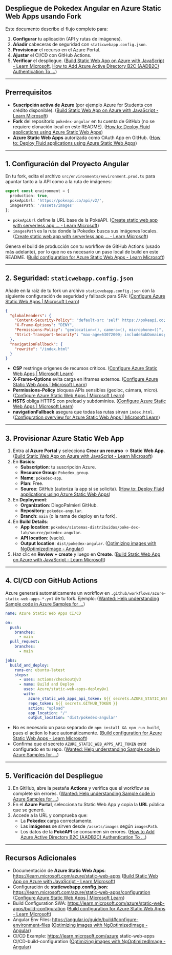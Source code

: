 ## Despliegue de Pokedex Angular en Azure Static Web Apps usando Fork

Este documento describe el flujo completo para:

1. **Configurar** tu aplicación (API y rutas de imágenes).  
2. **Añadir** cabeceras de seguridad con `staticwebapp.config.json`.  
3. **Provisionar** el recurso en el Azure Portal.  
4. **Ajustar** el CI/CD con GitHub Actions.  
5. **Verificar** el despliegue.  ([Build Static Web App on Azure with JavaScript - Learn Microsoft](https://learn.microsoft.com/en-us/azure/developer/javascript/how-to/create-static-web-app?utm_source=chatgpt.com), [How to Add Azure Active Directory B2C (AADB2C) Authentication To ...](https://learn.microsoft.com/en-us/answers/questions/1461209/how-to-add-azure-active-directory-b2c-%28aadb2c%29-aut?utm_source=chatgpt.com))

---

## Prerrequisitos

- **Suscripción activa de Azure** (por ejemplo Azure for Students con crédito disponible).  ([Build Static Web App on Azure with JavaScript - Learn Microsoft](https://learn.microsoft.com/en-us/azure/developer/javascript/how-to/create-static-web-app?utm_source=chatgpt.com))  
- **Fork** del repositorio `pokedex-angular` en tu cuenta de GitHub (no se requiere clonación local en este README).  ([How to: Deploy Fluid applications using Azure Static Web Apps](https://learn.microsoft.com/en-us/azure/azure-fluid-relay/how-tos/deploy-fluid-static-web-apps?utm_source=chatgpt.com))  
- **Azure Static Web Apps** autorizada como OAuth App en GitHub.  ([How to: Deploy Fluid applications using Azure Static Web Apps](https://learn.microsoft.com/en-us/azure/azure-fluid-relay/how-tos/deploy-fluid-static-web-apps?utm_source=chatgpt.com))  

---

## 1. Configuración del Proyecto Angular

En tu fork, edita el archivo `src/environments/environment.prod.ts` para apuntar tanto a la API como a la ruta de imágenes:

```ts
export const environment = {
  production: true,
  pokeApiUrl: 'https://pokeapi.co/api/v2/',
  imagesPath: '/assets/images'
};
```  
- `pokeApiUrl` define la URL base de la PokéAPI.  ([Create static web app with serverless app ... - Learn Microsoft](https://learn.microsoft.com/fi-fi/azure/developer/javascript/how-to/with-web-app/static-web-app-with-swa-cli?utm_source=chatgpt.com))  
- `imagesPath` es la ruta donde la Pokedex busca sus imágenes locales.  ([Create static web app with serverless app ... - Learn Microsoft](https://learn.microsoft.com/fi-fi/azure/developer/javascript/how-to/with-web-app/static-web-app-with-swa-cli?utm_source=chatgpt.com))  

Genera el build de producción con tu workflow de GitHub Actions (usado más adelante), por lo que no es necesario un paso local de build en este README.  ([Build configuration for Azure Static Web Apps - Learn Microsoft](https://learn.microsoft.com/en-us/azure/static-web-apps/build-configuration?utm_source=chatgpt.com))

---

## 2. Seguridad: `staticwebapp.config.json`

Añade en la raíz de tu fork un archivo `staticwebapp.config.json` con la siguiente configuración de seguridad y fallback para SPA:  ([Configure Azure Static Web Apps | Microsoft Learn](https://learn.microsoft.com/en-us/azure/static-web-apps/configuration?utm_source=chatgpt.com))

```json
{
  "globalHeaders": {
    "Content-Security-Policy": "default-src 'self' https://pokeapi.co; connect-src *; script-src 'self' 'unsafe-inline'; style-src 'self' 'unsafe-inline' https://fonts.googleapis.com; img-src * data:; font-src 'self' https://fonts.gstatic.com;",
    "X-Frame-Options": "DENY",
    "Permissions-Policy": "geolocation=(), camera=(), microphone=()",
    "Strict-Transport-Security": "max-age=63072000; includeSubDomains; preload"
  },
  "navigationFallback": {
    "rewrite": "/index.html"
  }
}
```  
- **CSP** restringe orígenes de recursos críticos.  ([Configure Azure Static Web Apps | Microsoft Learn](https://learn.microsoft.com/en-us/azure/static-web-apps/configuration?utm_source=chatgpt.com))  
- **X-Frame-Options** evita carga en iframes externos.  ([Configure Azure Static Web Apps | Microsoft Learn](https://learn.microsoft.com/en-us/azure/static-web-apps/configuration?utm_source=chatgpt.com))  
- **Permissions-Policy** bloquea APIs sensibles (geoloc, cámara, micro).  ([Configure Azure Static Web Apps | Microsoft Learn](https://learn.microsoft.com/en-us/azure/static-web-apps/configuration?utm_source=chatgpt.com))  
- **HSTS** obliga HTTPS con preload y subdominios.  ([Configure Azure Static Web Apps | Microsoft Learn](https://learn.microsoft.com/en-us/azure/static-web-apps/configuration?utm_source=chatgpt.com))  
- **navigationFallback** asegura que todas las rutas sirvan `index.html`.  ([Configuration overview for Azure Static Web Apps | Microsoft Learn](https://learn.microsoft.com/en-us/azure/static-web-apps/configuration-overview?utm_source=chatgpt.com))  

---

## 3. Provisionar Azure Static Web App

1. Entra al **Azure Portal** y selecciona **Crear un recurso** → **Static Web App**.  ([Build Static Web App on Azure with JavaScript - Learn Microsoft](https://learn.microsoft.com/en-us/azure/developer/javascript/how-to/create-static-web-app?utm_source=chatgpt.com))  
2. En **Basics**:  
   - **Subscription**: tu suscripción Azure.  
   - **Resource Group**: `Pokedex_group`.  
   - **Name**: `pokedex-app`.  
   - **Plan**: Free.  
   - **Source**: GitHub (autoriza la app si se solicita).  ([How to: Deploy Fluid applications using Azure Static Web Apps](https://learn.microsoft.com/en-us/azure/azure-fluid-relay/how-tos/deploy-fluid-static-web-apps?utm_source=chatgpt.com))  
3. En **Deployment**:  
   - **Organization**: DiegoPalmieri GitHub.  
   - **Repository**: `pokedex-angular`.  
   - **Branch**: `main` (o la rama de deploy en tu fork).  
4. En **Build Details**:  
   - **App location**: `pokedex/sistemas-distribuidos/poke-dex-lab/source/pokedex-angular`.  
   - **API location**: (vacío).  
   - **Output location**: `dist/pokedex-angular`.  ([Optimizing images with NgOptimizedImage - Angular](https://angular.io/guide/image-directive?utm_source=chatgpt.com))  
5. Haz clic en **Review + create** y luego en **Create**.  ([Build Static Web App on Azure with JavaScript - Learn Microsoft](https://learn.microsoft.com/en-us/azure/developer/javascript/how-to/create-static-web-app?utm_source=chatgpt.com))  

---

## 4. CI/CD con GitHub Actions

Azure generará automáticamente un workflow en `.github/workflows/azure-static-web-apps-*.yml` de tu fork. Ejemplo:  ([Wanted: Help understanding Sample code in Azure Samples for ...](https://learn.microsoft.com/en-us/answers/questions/1461675/wanted-help-understanding-sample-code-in-azure-sam?utm_source=chatgpt.com))

```yaml
name: Azure Static Web Apps CI/CD

on:
  push:
    branches:
      - main
  pull_request:
    branches:
      - main

jobs:
  build_and_deploy:
    runs-on: ubuntu-latest
    steps:
      - uses: actions/checkout@v3
      - name: Build and Deploy
        uses: Azure/static-web-apps-deploy@v1
        with:
          azure_static_web_apps_api_token: ${{ secrets.AZURE_STATIC_WEB_APPS_API_TOKEN }}
          repo_token: ${{ secrets.GITHUB_TOKEN }}
          action: "upload"
          app_location: "/"
          output_location: "dist/pokedex-angular"
```
- No es necesario un paso separado de `npm install && npm run build`, pues el action lo hace automáticamente.  ([Build configuration for Azure Static Web Apps - Learn Microsoft](https://learn.microsoft.com/en-us/azure/static-web-apps/build-configuration?utm_source=chatgpt.com))  
- Confirma que el secreto `AZURE_STATIC_WEB_APPS_API_TOKEN` esté configurado en tu repo.  ([Wanted: Help understanding Sample code in Azure Samples for ...](https://learn.microsoft.com/en-us/answers/questions/1461675/wanted-help-understanding-sample-code-in-azure-sam?utm_source=chatgpt.com))  

---

## 5. Verificación del Despliegue

1. En GitHub, abre la pestaña **Actions** y verifica que el workflow se complete sin errores.  ([Wanted: Help understanding Sample code in Azure Samples for ...](https://learn.microsoft.com/en-us/answers/questions/1461675/wanted-help-understanding-sample-code-in-azure-sam?utm_source=chatgpt.com))  
2. En el **Azure Portal**, selecciona tu Static Web App y copia la **URL** pública que se generó.  
3. Accede a la URL y comprueba que:  
   - La **Pokedex** carga correctamente.  
   - Las **imágenes** se sirven desde `/assets/images` según `imagesPath`.  
   - Los datos de la **PokéAPI** se consumen sin errores.  ([How to Add Azure Active Directory B2C (AADB2C) Authentication To ...](https://learn.microsoft.com/en-us/answers/questions/1461209/how-to-add-azure-active-directory-b2c-%28aadb2c%29-aut?utm_source=chatgpt.com))  

---

## Recursos Adicionales

- Documentación de **Azure Static Web Apps**: https://learn.microsoft.com/azure/static-web-apps  ([Build Static Web App on Azure with JavaScript - Learn Microsoft](https://learn.microsoft.com/en-us/azure/developer/javascript/how-to/create-static-web-app?utm_source=chatgpt.com))  
- Configuración de **staticwebapp.config.json**: https://learn.microsoft.com/azure/static-web-apps/configuration  ([Configure Azure Static Web Apps | Microsoft Learn](https://learn.microsoft.com/en-us/azure/static-web-apps/configuration?utm_source=chatgpt.com))  
- Build Configuration SWA: https://learn.microsoft.com/azure/static-web-apps/build-configuration  ([Build configuration for Azure Static Web Apps - Learn Microsoft](https://learn.microsoft.com/en-us/azure/static-web-apps/build-configuration?utm_source=chatgpt.com))  
- Angular Env Files: https://angular.io/guide/build#configure-environment-files  ([Optimizing images with NgOptimizedImage - Angular](https://angular.io/guide/image-directive?utm_source=chatgpt.com))  
- CI/CD Example: https://learn.microsoft.com/azure static-web-apps CI/CD-build-configuration  ([Optimizing images with NgOptimizedImage - Angular](https://angular.io/guide/image-directive?utm_source=chatgpt.com))
